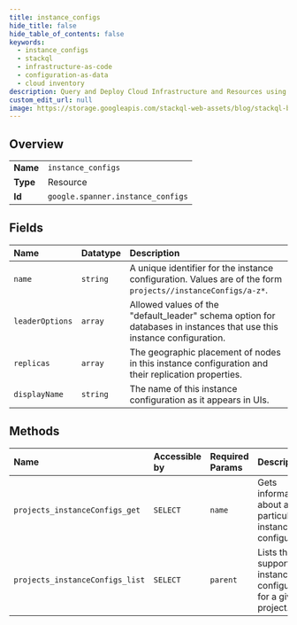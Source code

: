 ```yaml
---
title: instance_configs
hide_title: false
hide_table_of_contents: false
keywords:
  - instance_configs
  - stackql
  - infrastructure-as-code
  - configuration-as-data
  - cloud inventory
description: Query and Deploy Cloud Infrastructure and Resources using SQL
custom_edit_url: null
image: https://storage.googleapis.com/stackql-web-assets/blog/stackql-blog-post-featured-image.png
---
```

  
    

## Overview
<table><tbody>
<tr><td><b>Name</b></td><td><code>instance_configs</code></td></tr>
<tr><td><b>Type</b></td><td>Resource</td></tr>
<tr><td><b>Id</b></td><td><code>google.spanner.instance_configs</code></td></tr>
</tbody></table>

## Fields
| Name | Datatype | Description |
|:-----|:---------|:------------|
| `name` | `string` | A unique identifier for the instance configuration. Values are of the form `projects//instanceConfigs/a-z*`. |
| `leaderOptions` | `array` | Allowed values of the "default_leader" schema option for databases in instances that use this instance configuration. |
| `replicas` | `array` | The geographic placement of nodes in this instance configuration and their replication properties. |
| `displayName` | `string` | The name of this instance configuration as it appears in UIs. |
## Methods
| Name | Accessible by | Required Params | Description |
|:-----|:--------------|:----------------|:------------|
| `projects_instanceConfigs_get` | `SELECT` | `name` | Gets information about a particular instance configuration. |
| `projects_instanceConfigs_list` | `SELECT` | `parent` | Lists the supported instance configurations for a given project. |
